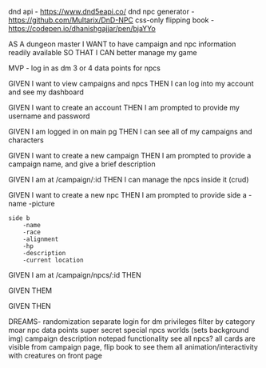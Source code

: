 dnd api - https://www.dnd5eapi.co/
dnd npc generator - https://github.com/Multarix/DnD-NPC
css-only flipping book - https://codepen.io/dhanishgajjar/pen/bjaYYo

AS A dungeon master 
I WANT to have campaign and npc information readily available
SO THAT I CAN better manage my game

MVP -
log in as dm 
3 or 4 data points for npcs

GIVEN I want to view campaigns and npcs
THEN I can log into my account and see my dashboard 

GIVEN I want to create an account
THEN I am prompted to provide my username and password 

GIVEN I am logged in on main pg 
THEN I can see all of my campaigns and characters

GIVEN I want to create a new campaign 
THEN I am prompted to provide a campaign name, and give a brief description 

GIVEN I am at /campaign/:id 
THEN I can manage the npcs inside it (crud)

GIVEN I want to create a new npc 
THEN I am prompted to provide 
    side a
        -name
        -picture 

    side b
        -name
        -race
        -alignment 
        -hp 
        -description
        -current location

GIVEN I am at /campaign/npcs/:id
THEN 

GIVEN
THEM 

GIVEN 
THEN 




DREAMS- 
randomization 
separate login for dm privileges 
filter by category 
moar npc data points 
super secret special npcs 
worlds (sets background img) 
campaign description
notepad functionality 
see all npcs?
all cards are visible from campaign page, flip book to see them all 
animation/interactivity with creatures on front page